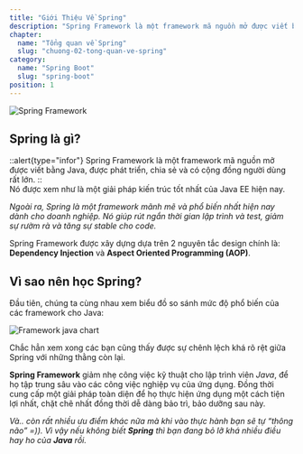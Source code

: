 ```yaml
---
title: "Giới Thiệu Về Spring"
description: "Spring Framework là một framework mã nguồn mở được viết bằng Java, được phát triển, chia sẻ và có cộng đồng người dùng rất lớn. Nó được xem như là một giải pháp kiến trúc tốt nhất của Java EE hiện nay."
chapter:
  name: "Tổng quan về Spring"
  slug: "chuong-02-tong-quan-ve-spring"
category:
  name: "Spring Boot"
  slug: "spring-boot"
position: 1
---
```


![Spring Framework](https://github.com/techmely/hoc-lap-trinh/assets/29374426/3dcb73b2-1b7b-4dbe-9a76-7e90480f1fa5)

## Spring là gì?

::alert{type="infor"}
Spring Framework là một framework mã nguồn mở được viết bằng Java, được phát triển, chia sẻ và có cộng đồng người dùng rất lớn.
::  
Nó được xem như là một giải pháp kiến trúc tốt nhất của Java EE hiện nay.

_Ngoài ra, Spring là một framework mãnh mẽ và phổ biến nhất hiện nay dành cho doanh nghiệp. Nó giúp rút ngắn thời gian lập trình và test, giảm sự rườm rà và tăng sự stable cho code._

Spring Framework được xây dựng dựa trên 2 nguyên tắc design chính là: **Dependency Injection** và **Aspect Oriented Programming (AOP)**.

## Vì sao nên học Spring?

Đầu tiên, chúng ta cùng nhau xem biểu đồ so sánh mức độ phổ biến của các framework cho Java:

![Framework java chart](https://github.com/techmely/hoc-lap-trinh/assets/29374426/788c1b67-e98e-46fd-9e2e-19fe1aa45eae)

Chắc hẳn xem xong các bạn cũng thấy được sự chênh lệch khá rõ rệt giữa Spring với những thằng còn lại.

**Spring Framework** giảm nhẹ công việc kỹ thuật cho lập trình viên _Java_, để họ tập trung sâu vào các công việc nghiệp vụ của ứng dụng.
Đồng thời cung cấp một giải pháp toàn diện để họ thực hiện ứng dụng một cách tiện lợi nhất, chặt chẽ nhất đồng thời dễ dàng bảo trì, bảo dưỡng sau này.

_Và.. còn rất nhiều ưu điểm khác nữa mà khi vào thực hành bạn sẽ tự “thông não” =)). Vì vậy nếu không biết **Spring** thì bạn đang bỏ lỡ khá nhiều điều hay ho của **Java** rồi._
